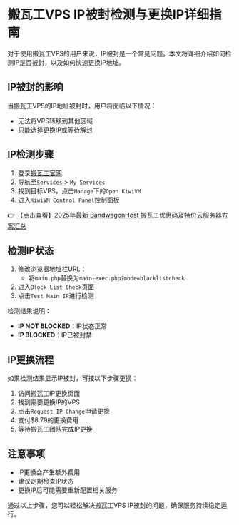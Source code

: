 # 搬瓦工VPS IP被封检测与更换IP详细指南

对于使用搬瓦工VPS的用户来说，IP被封是一个常见问题。本文将详细介绍如何检测IP是否被封，以及如何快速更换IP地址。

## IP被封的影响

当搬瓦工VPS的IP地址被封时，用户将面临以下情况：
- 无法将VPS转移到其他区域
- 只能选择更换IP或等待解封

## IP检测步骤

1. 登录[搬瓦工官网](https://bit.ly/banwagon)
2. 导航至`Services` > `My Services`
3. 找到目标VPS，点击`Manage`下的`Open KiwiVM`
4. 进入`KiwiVM Control Panel`控制面板

👉 [【点击查看】2025年最新 BandwagonHost 搬瓦工优惠码及特价云服务器方案汇总](https://bit.ly/banwagon)

## 检测IP状态

1. 修改浏览器地址栏URL：
   - 将`main.php`替换为`main-exec.php?mode=blacklistcheck`
2. 进入`Block List Check`页面
3. 点击`Test Main IP`进行检测

检测结果说明：
- **IP NOT BLOCKED**：IP状态正常
- **IP BLOCKED**：IP已被封禁

## IP更换流程

如果检测结果显示IP被封，可按以下步骤更换：

1. 访问搬瓦工IP更换页面
2. 找到需要更换IP的VPS
3. 点击`Request IP Change`申请更换
4. 支付$8.79的更换费用
5. 等待搬瓦工团队完成IP更换

## 注意事项

- IP更换会产生额外费用
- 建议定期检查IP状态
- 更换IP后可能需要重新配置相关服务

通过以上步骤，您可以轻松解决搬瓦工VPS IP被封的问题，确保服务持续稳定运行。